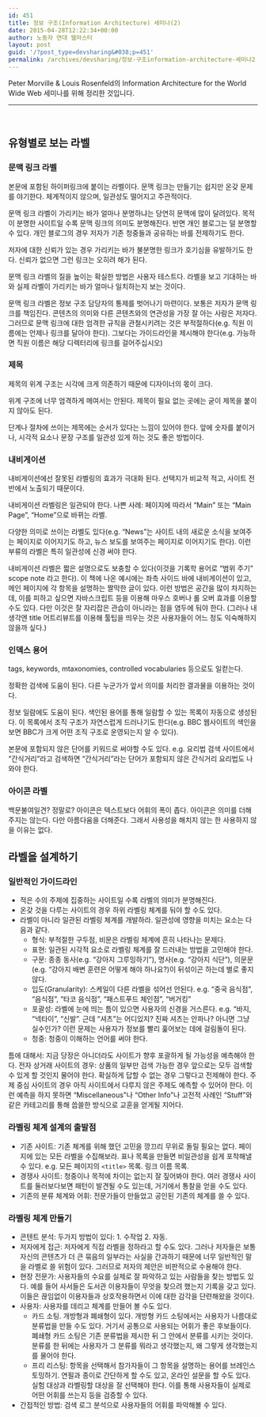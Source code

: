 ```yaml
---
id: 451
title: 정보 구조(Information Architecture) 세미나(2)
date: 2015-04-28T12:22:34+00:00
author: 노동자 연대 웹마스터
layout: post
guid: '/?post_type=devsharing&#038;p=451'
permalink: /archives/devsharing/정보-구조information-architecture-세미나2
---
```

Peter Morville & Louis Rosenfeld의 Information Architecture for the World Wide Web 세미나를 위해 정리한 것입니다.

* * *

&nbsp;

## 유형별로 보는 라벨 

### 문맥 링크 라벨 

본문에 포함된 하이퍼링크에 붙이는 라벨이다. 문맥 링크는 만들기는 쉽지만 온갖 문제를 야기한다. 체계적이지 않으며, 일관성도 떨어지고 주관적이다.

문맥 링크 라벨이 가리키는 바가 얼마나 분명하냐는 당연히 문맥에 많이 달려있다. 목적이 분명한 사이트일 수록 문맥 링크의 의미도 분명해진다. 반면 개인 블로그는 덜 분명할 수 있다. 개인 블로그의 경우 저자가 기존 청중들과 공유하는 바를 전제하기도 한다.

저자에 대한 신뢰가 있는 경우 가리키는 바가 불분명한 링크가 호기심을 유발하기도 한다. 신뢰가 없으면 그런 링크는 오히려 해가 된다.

문맥 링크 라벨의 질을 높이는 확실한 방법은 사용자 테스트다. 라벨을 보고 기대하는 바와 실제 라벨이 가리키는 바가 얼마나 일치하는지 보는 것이다.

문맥 링크 라벨은 정보 구조 담당자의 통제를 벗어나기 마련이다. 보통은 저자가 문맥 링크를 책임진다. 콘텐츠의 의미와 다른 콘텐츠와의 연관성을 가장 잘 아는 사람은 저자다. 그러므로 문맥 링크에 대한 엄격한 규칙을 관철시키려는 것은 부적절하다(e.g. 직원 이름에는 언제나 링크를 달아야 한다). 그보다는 가이드라인을 제시해야 한다(e.g. 가능하면 직원 이름은 해당 디렉터리에 링크를 걸어주십시오)

### 제목 

제목의 위계 구조는 시각에 크게 의존하기 때문에 디자이너의 몫이 크다.

위계 구조에 너무 엄격하게 메여서는 안된다. 제목이 필요 없는 곳에는 굳이 제목을 붙이지 않아도 된다.

단계나 절차에 쓰이는 제목에는 순서가 있다는 느낌이 있어야 한다. 앞에 숫자를 붙이거나, 시각적 요소나 문장 구조를 일관성 있게 하는 것도 좋은 방법이다.

### 내비게이션 

내비게이션에선 잘못된 라벨링의 효과가 극대화 된다. 선택지가 비교적 적고, 사이트 전반에서 노출되기 때문이다.

내비게이션 라벨링은 일관되야 한다. 나쁜 사례: 페이지에 따라서 “Main” 또는 “Main Page”, “Home”으로 바뀌는 라벨.

다양한 의미로 쓰이는 라벨도 있다(e.g. “News”는 사이트 내의 새로운 소식을 보여주는 페이지로 이어지기도 하고, 뉴스 보도를 보여주는 페이지로 이어지기도 한다). 이런 부류의 라벨은 특히 일관성에 신경 써야 한다.

내비게이션 라벨은 짧은 설명으로도 보충할 수 있다(이것을 기록학 용어로 “범위 주기” scope note 라고 한다). 이 책에 나온 예시에는 좌측 사이드 바에 내비게이션이 있고, 메인 페이지에 각 항목을 설명하는 짤막한 글이 있다. 이런 방법은 공간을 많이 차지하는데, 이를 피하고 싶으면 자바스크립트 등을 이용해 마우스 호버나 롤 오버 효과를 이용할 수도 있다. 다만 이것은 잘 자리잡은 관습이 아니라는 점을 염두에 둬야 한다. (그러나 내 생각엔 title 어트리뷰트를 이용해 툴팁을 띄우는 것은 사용자들이 어느 정도 익숙해하지 않을까 싶다.)

### 인덱스 용어 

tags, keywords, mtaxonomies, controlled vocabularies 등으로도 일컫는다.

정확한 검색에 도움이 된다. 다른 누군가가 앞서 의미를 처리한 결과물을 이용하는 것이다.

정보 일람에도 도움이 된다. 색인된 용어를 통해 일람할 수 있는 목록이 자동으로 생성된다. 이 목록에서 조직 구조가 자연스럽게 드러나기도 한다(e.g. BBC 웹사이트의 색인을 보면 BBC가 크게 어떤 조직 구조로 운영되는지 알 수 있다).

본문에 포함되지 않은 단어를 키워드로 써야할 수도 있다. e.g. 요리법 검색 사이트에서 “간식거리”라고 검색하면 “간식거리”라는 단어가 포함되지 않은 간식거리 요리법도 나와야 한다.

### 아이콘 라벨 

백문불여일견? 정말로? 아이콘은 텍스트보다 어휘의 폭이 좁다. 아이콘은 의미를 더해주지는 않는다. 다만 아름다움을 더해준다. 그래서 사용성을 해치지 않는 한 사용하지 않을 이유는 없다.

## 라벨을 설계하기 

### 일반적인 가이드라인 

  * 적은 수의 주제에 집중하는 사이트일 수록 라벨의 의미가 분명해진다.
  * 온갖 것을 다루는 사이트의 경우 하위 라벨링 체계를 둬야 할 수도 있다.
  * 라벨이 아니라 일관된 라벨링 체계를 개발하라. 일관성에 영향을 미치는 요소는 다음과 같다. 
      * 형식: 부적절한 구두점, 비문은 라벨링 체계에 흔히 나타나는 문제다.
      * 표현: 일관된 시각적 요소로 라벨링 체계를 잘 드러내는 방법을 고민해야 한다.
      * 구문: 종종 동사(e.g. “강아지 그루밍하기”), 명사(e.g. “강아지 식단”), 의문문(e.g. “강아지 배변 훈련은 어떻게 해야 하나요?)이 뒤섞이곤 하는데 별로 좋지 않다.
      * 입도(Granularity): 스케일이 다른 라벨을 섞어선 안된다. e.g. “중국 음식점”, “음식점”, “타코 음식점”, “패스트푸드 체인점”, “버거킹”
      * 포괄성: 라벨에 눈에 띄는 틈이 있으면 사용자의 신경을 거스른다. e.g. “바지, “넥타이”, “신발”. 근데 “셔츠”는 어디있지? 진짜 셔츠는 안파나? 아니면 그냥 실수인가? 이런 문제는 사용자가 정보를 빨리 훑어보는 데에 걸림돌이 된다.
      * 청중: 청중이 이해하는 언어를 써야 한다.

틈에 대해서: 지금 당장은 아니더라도 사이트가 향후 포괄하게 될 가능성을 예측해야 한다. 전자 상거래 사이트의 경우: 상품의 일부만 검색 가능한 경우 앞으로는 모두 검색할 수 있게 할 것인지 물어야 한다. 확실하게 답할 수 없는 경우 그렇다고 전제해야 한다. 주제 중심 사이트의 경우 아직 사이트에서 다루지 않은 주제도 예측할 수 있어야 한다. 이런 예측을 하지 못하면 “Miscellaneous”나 “Other Info”나 고전적 사례인 “Stuff”와 같은 카테고리를 통해 씁쓸한 방식으로 교훈을 얻게될 지어다.

### 라벨링 체계 설계의 출발점 

  * 기존 사이트: 기존 체계를 위해 했던 고민을 깡끄리 무위로 돌릴 필요는 없다. 페이지에 있는 모든 라벨을 수집해보라. 표나 목록을 만들면 비일관성을 쉽게 포착해낼 수 있다. e.g. 모든 페이지의 `<title>` 목록. 링크 이름 목록.
  * 경쟁사 사이트: 청중이나 목적에 차이는 없는지 잘 짚어봐야 한다. 여러 경쟁사 사이트를 둘러보다보면 패턴이 발견될 수도 있는데, 거기에서 통찰을 얻을 수도 있다.
  * 기존의 분류 체계와 어휘: 전문가들이 만들었고 공인된 기존의 체계를 쓸 수 있다.

### 라벨링 체계 만들기 

  * 콘텐트 분석: 두가지 방법이 있다: 1. 수작업 2. 자동.
  * 저자에게 접근: 저자에게 직접 라벨을 정하라고 할 수도 있다. 그러나 저자들은 보통 자신의 콘텐츠가 더 큰 묶음의 일부라는 사실을 간과하기 때문에 너무 일반적인 말을 라벨로 쓸 위험이 있다. 그러므로 저자의 제안은 비판적으로 수용해야 한다.
  * 현장 전문가: 사용자들의 수요를 실제로 잘 파악하고 있는 사람들을 찾는 방법도 있다. 예를 들어 사서들은 도서관 이용자들이 무엇을 찾으려 했는지 기록을 갖고 있다. 이들은 끊임없이 이용자들과 상호작용하면서 이에 대한 감각을 단련해왔을 것이다.
  * 사용자: 사용자를 데리고 체계를 만들어 볼 수도 있다. 
      * 카드 소팅. 개방형과 폐쇄형이 있다. 개방형 카드 소팅에서는 사용자가 나름대로 분류법을 만들 수도 있다. 거기서 공통으로 사용되는 어휘가 좋은 후보들이다. 폐쇄형 카드 소팅은 기존 분류법을 제시한 뒤 그 안에서 분류를 시키는 것이다. 분류를 한 뒤에는 사용자가 그 분류를 뭐라고 생각했는지, 왜 그렇게 생각했는지를 물어야 한다.
      * 프리 리스팅: 항목을 선택해서 참가자들이 그 항목을 설명하는 용어를 브레인스토밍하기. 연필과 종이로 간단하게 할 수도 있고, 온라인 설문을 할 수도 있다. 실험 대상과 라벨링할 대상을 잘 선택해야 한다. 이를 통해 사용자들이 실제로 어떤 어휘를 쓰는지 등을 검증할 수 있다.
  * 간접적인 방법: 검색 로그 분석으로 사용자들의 어휘를 파악해볼 수 있다.